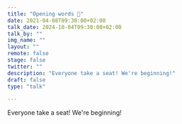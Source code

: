 ```yaml
---
title: "Opening words 📢"
date: 2021-04-08T09:30:00+02:00
talk_date: 2024-10-04T09:30:00+02:00
talk_by: ""
img_name: ""
layout: ""
remote: false
stage: false
twitter: ""
description: "Everyone take a seat! We're beginning!"
draft: false
type: "talk"

---
```


Everyone take a seat! We're beginning!
